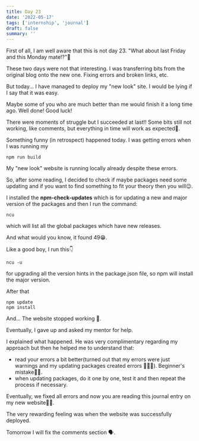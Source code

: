```yaml
---
title: Day 23
date: '2022-05-17'
tags: ['internship', 'journal']
draft: false
summary: ''
---
```


First of all, I am well aware that this is not day 23. "What about last Friday and this Monday mate!?"🤔

These two days were not that interesting. I was transferring bits from the original blog onto the new one. Fixing errors and broken links, etc.

But today... I have managed to deploy my "new look" site.
I would be lying if I say that it was easy.

Maybe some of you who are much better than me would finish it a long time ago. Well done! Good luck!

There were moments of struggle but I succeeded at last!! Some bits still not working, like comments, but everything in time will work as expected🤞.

Something funny (in retrospect) happened today. I was getting errors when I was running my

    npm run build

My "new look" website is running locally already despite these errors.

So, after some reading, I decided to check if maybe packages need some updating and if you want to find something to fit your theory then you will😉.

I installed the **npm-check-updates** which is for updating a new and major version of the packages and then I run the command:

    ncu

which will list all the global packages which have new releases.

And what would you know, it found 49😁.

Like a good boy, I run this👇

    ncu -u

for upgrading all the version hints in the package.json file, so npm will install the major version.

After that

    npm update
    npm install

And... The website stopped working 👀.

Eventually, I gave up and asked my mentor for help.

I explained what happened. He was very complimentary regarding my approach but then he helped me to understand that:

- read your errors a bit better(turned out that my errors were just warnings and my updating packages created errors 🤦‍♂️😂). Beginner's mistake🤷‍♂️.
- when updating packages, do it one by one, test it and then repeat the process if necessary.

Eventually, we fixed all errors and now you are reading this journal entry on my new website🥳🎉.

The very rewarding feeling was when the website was successfully deployed.

Tomorrow I will fix the comments section 🗣️.
